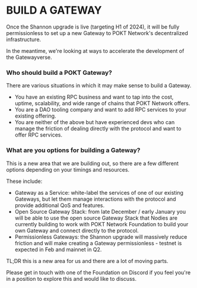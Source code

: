 # BUILD A GATEWAY

Once the Shannon upgrade is live (targeting H1 of 2024), it will be fully permissionless to set up a new Gateway to POKT Network's decentralized infrastructure.&#x20;

In the meantime, we're looking at ways to accelerate the development of the Gatewayverse.

### Who should build a POKT Gateway?

There are various situations in which it may make sense to build a Gateway.

* You have an existing RPC business and want to tap into the cost, uptime, scalability, and wide range of chains that POKT Network offers.
* You are a DAO tooling company and want to add RPC services to your existing offering.
* You are neither of the above but have experienced devs who can manage the friction of dealing directly with the protocol and want to offer RPC services.

### What are you options for building a Gateway?

This is a new area that we are building out, so there are a few different options depending on your timings and resources.&#x20;

These include:

* Gateway as a Service: white-label the services of one of our existing Gateways, but let them manage interactions with the protocol and provide additional QoS and features.
* Open Source Gateway Stack: from late December / early January you will be able to use the open source Gateway Stack that Nodies are currently building to work with POKT Network Foundation to build your own Gateway and connect directly to the protocol.
* Permissionless Gateways: the Shannon upgrade will massively reduce friction and will make creating a Gateway permissionless - testnet is expected in Feb and mainnet in Q2.

TL;DR this is a new area for us and there are a lot of moving parts.

Please get in touch with one of the Foundation on Discord if you feel you're in a position to explore this and would like to discuss.

